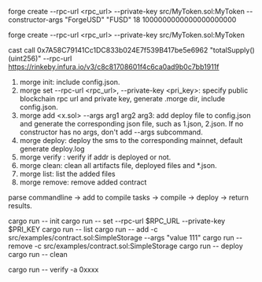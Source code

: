 forge create --rpc-url <rpc_url> --private-key <xxx> src/MyToken.sol:MyToken --constructor-args "ForgeUSD" "FUSD" 18 1000000000000000000000 

forge create --rpc-url <rpc_url> --private-key <xxx> src/MyToken.sol:MyToken

cast call 0x7A58C79141Cc1DC833b024E7f539B417be5e6962 "totalSupply()(uint256)" --rpc-url https://rinkeby.infura.io/v3/c8c81708601f4c6ca0ad9b0c7bb1911f

<!-- https://book.getfoundry.sh/cast/index.html#how-to-use-cast
https://book.getfoundry.sh/forge/deploying.html -->


1. morge init: include config.json.
2. morge set --rpc-url <rpc_url>, --private-key <pri_key>: specify public blockchain rpc url and private key, generate .morge dir, include config.json.
3. morge add <x.sol> --args arg1 arg2 arg3: add deploy file to config.json and generate the corresponding json file, such as 1.json, 2.json. If no constructor has no args, don't add --args subcommand. 
4. morge deploy: deploy the sms to the corresponding mainnet, default generate deploy.log
5. morge verify <addr>: verify if addr is deployed or not.
6. morge clean: clean all artifacts file, deployed files and *.json.
7. morge list: list the added files
8. morge remove: remove added contract
<!-- morge update net=<new net>: update to new blockchain. -->


parse commandline -> add to compile tasks -> compile -> deploy -> return results.

<!-- passed -->
cargo run -- init
cargo run -- set --rpc-url $RPC_URL --private-key $PRI_KEY
cargo run -- list
cargo run -- add -c src/examples/contract.sol:SimpleStorage --args "value 111"
cargo run -- remove -c src/examples/contract.sol:SimpleStorage
cargo run -- deploy
cargo run -- clean

<!-- todo -->
cargo run -- verify -a 0xxxx

